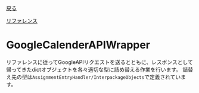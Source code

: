 [戻る](../README.md)

[リファレンス](https://developers.google.com/calendar/api/v3/reference?hl=ja)

# GoogleCalenderAPIWrapper

リファレンスに従ってGoogleAPIリクエストを送るとともに、レスポンスとして帰ってきたdictオブジェクトを各々適切な型に詰め替える作業を行います。
詰替え先の型は`AssignmentEntryHandler/InterpackageObjects`で定義されています。